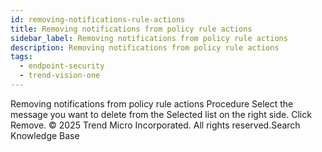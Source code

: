 ```yaml
---
id: removing-notifications-rule-actions
title: Removing notifications from policy rule actions
sidebar_label: Removing notifications from policy rule actions
description: Removing notifications from policy rule actions
tags:
  - endpoint-security
  - trend-vision-one
---
```


 Removing notifications from policy rule actions Procedure Select the message you want to delete from the Selected list on the right side. Click Remove. © 2025 Trend Micro Incorporated. All rights reserved.Search Knowledge Base
